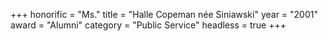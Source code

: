 +++
honorific = "Ms."
title     = "Halle Copeman née Siniawski"
year      = "2001"
award     = "Alumni"
category  = "Public Service"
headless  = true
+++
